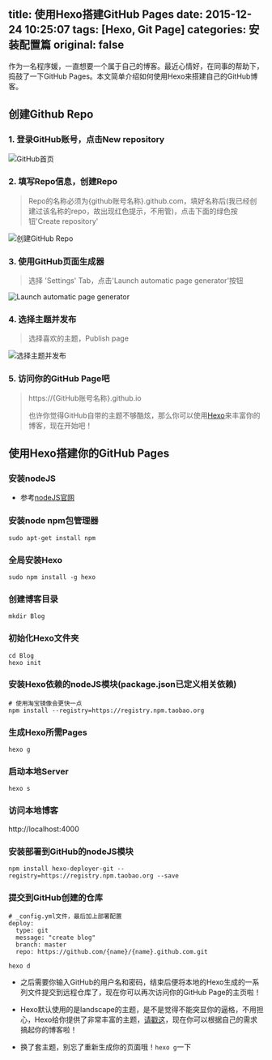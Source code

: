 title: 使用Hexo搭建GitHub Pages
date: 2015-12-24 10:25:07
tags: [Hexo, Git Page]
categories: 安装配置篇
original: false
---
作为一名程序媛，一直想要一个属于自己的博客。最近心情好，在同事的帮助下，捣鼓了一下GitHub Pages。本文简单介绍如何使用Hexo来搭建自己的GitHub博客。

<!-- more -->
## 创建Github Repo
### 1. 登录GitHub账号，点击New repository
![GitHub首页][1]
### 2. 填写Repo信息，创建Repo
> Repo的名称必须为{github账号名称}.github.com，填好名称后(我已经创建过该名称的repo，故出现红色提示，不用管)，点击下面的绿色按钮'Create repository'

![创建GitHub Repo][2]
### 3. 使用GitHub页面生成器
> 选择 'Settings' Tab，点击'Launch automatic page generator'按钮

![Launch automatic page generator][3]
### 4. 选择主题并发布
> 选择喜欢的主题，Publish page

![选择主题并发布][4]
### 5. 访问你的GitHub Page吧
> https://{GitHub账号名称}.github.io
> 
> 也许你觉得GitHub自带的主题不够酷炫，那么你可以使用[Hexo](http://hexo.io/)来丰富你的博客，现在开始吧！

## 使用Hexo搭建你的GitHub Pages
### 安装nodeJS
+ 参考[nodeJS官网](https://nodejs.org)

### 安装node npm包管理器
```shell
sudo apt-get install npm
```

### 全局安装Hexo
```shell
sudo npm install -g hexo
```

### 创建博客目录
```shell
mkdir Blog
```

### 初始化Hexo文件夹
```shell
cd Blog
hexo init
```

### 安装Hexo依赖的nodeJS模块(package.json已定义相关依赖)
```shell
# 使用淘宝镜像会更快一点
npm install --registry=https://registry.npm.taobao.org
```

### 生成Hexo所需Pages
```shell
hexo g
```

### 启动本地Server
```shell
hexo s
```

### 访问本地博客
http://localhost:4000

### 安装部署到GitHub的nodeJS模块
```shell
npm install hexo-deployer-git --registry=https://registry.npm.taobao.org --save
```

### 提交到GitHub创建的仓库
```shell
# _config.yml文件，最后加上部署配置
deploy:
  type: git
  message: "create blog"
  branch: master
  repo: https://github.com/{name}/{name}.github.com.git
```
```shell
hexo d
```
+ 之后需要你输入GitHub的用户名和密码，结束后便将本地的Hexo生成的一系列文件提交到远程仓库了，现在你可以再次访问你的GitHub Page的主页啦！
+ Hexo默认使用的是landscape的主题，是不是觉得不能突显你的逼格，不用担心，Hexo给你提供了非常丰富的主题，[请戳这](https://hexo.io/themes/)，现在你可以根据自己的需求搞起你的博客啦！
+ 换了套主题，别忘了重新生成你的页面哦！`hexo g`一下


  [1]: http://7xpg8c.com1.z0.glb.clouddn.com/Screenshot%20-%202015%E5%B9%B412%E6%9C%8824%E6%97%A5%20-%2010%E6%97%B657%E5%88%8601%E7%A7%92.png
  [2]: http://7xpg8c.com1.z0.glb.clouddn.com/Screenshot%20-%202015%E5%B9%B412%E6%9C%8824%E6%97%A5%20-%2010%E6%97%B657%E5%88%8656%E7%A7%92.png
  [3]: http://7xpg8c.com1.z0.glb.clouddn.com/Screenshot%20-%202015%E5%B9%B412%E6%9C%8824%E6%97%A5%20-%2010%E6%97%B659%E5%88%8609%E7%A7%92.png
  [4]: http://7xpg8c.com1.z0.glb.clouddn.com/Screenshot%20-%202015%E5%B9%B412%E6%9C%8824%E6%97%A5%20-%2011%E6%97%B600%E5%88%8608%E7%A7%92.png
